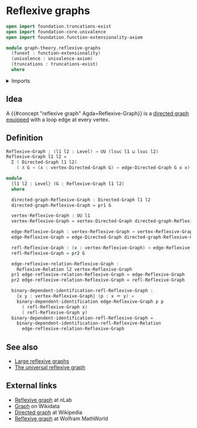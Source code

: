 # Reflexive graphs

```agda
open import foundation.truncations-exist
open import foundation-core.univalence
open import foundation.function-extensionality-axiom

module graph-theory.reflexive-graphs
  (funext : function-extensionality)
  (univalence : univalence-axiom)
  (truncations : truncations-exist)
  where
```

<details><summary>Imports</summary>

```agda
open import foundation.binary-dependent-identifications
open import foundation.dependent-pair-types
open import foundation.identity-types funext
open import foundation.reflexive-relations funext univalence truncations
open import foundation.universe-levels

open import graph-theory.directed-graphs funext univalence
```

</details>

## Idea

A {{#concept "reflexive graph" Agda=Reflexive-Graph}} is a
[directed graph](graph-theory.directed-graphs.md)
[equipped](foundation.structure.md) with a loop edge at every vertex.

## Definition

```agda
Reflexive-Graph : (l1 l2 : Level) → UU (lsuc l1 ⊔ lsuc l2)
Reflexive-Graph l1 l2 =
  Σ ( Directed-Graph l1 l2)
    ( λ G → (x : vertex-Directed-Graph G) → edge-Directed-Graph G x x)

module _
  {l1 l2 : Level} (G : Reflexive-Graph l1 l2)
  where

  directed-graph-Reflexive-Graph : Directed-Graph l1 l2
  directed-graph-Reflexive-Graph = pr1 G

  vertex-Reflexive-Graph : UU l1
  vertex-Reflexive-Graph = vertex-Directed-Graph directed-graph-Reflexive-Graph

  edge-Reflexive-Graph : vertex-Reflexive-Graph → vertex-Reflexive-Graph → UU l2
  edge-Reflexive-Graph = edge-Directed-Graph directed-graph-Reflexive-Graph

  refl-Reflexive-Graph : (x : vertex-Reflexive-Graph) → edge-Reflexive-Graph x x
  refl-Reflexive-Graph = pr2 G

  edge-reflexive-relation-Reflexive-Graph :
    Reflexive-Relation l2 vertex-Reflexive-Graph
  pr1 edge-reflexive-relation-Reflexive-Graph = edge-Reflexive-Graph
  pr2 edge-reflexive-relation-Reflexive-Graph = refl-Reflexive-Graph

  binary-dependent-identification-refl-Reflexive-Graph :
    {x y : vertex-Reflexive-Graph} (p : x ＝ y) →
    binary-dependent-identification edge-Reflexive-Graph p p
      ( refl-Reflexive-Graph x)
      ( refl-Reflexive-Graph y)
  binary-dependent-identification-refl-Reflexive-Graph =
    binary-dependent-identification-refl-Reflexive-Relation
      edge-reflexive-relation-Reflexive-Graph
```

## See also

- [Large reflexive graphs](graph-theory.large-reflexive-graphs.md)
- [The universal reflexive graph](graph-theory.universal-reflexive-graph.md)

## External links

- [Reflexive graph](https://ncatlab.org/nlab/show/reflexive+graph) at $n$Lab
- [Graph](https://www.wikidata.org/entity/Q141488) on Wikidata
- [Directed graph](https://en.wikipedia.org/wiki/Directed_graph) at Wikipedia
- [Reflexive graph](https://mathworld.wolfram.com/ReflexiveGraph.html) at
  Wolfram MathWorld
